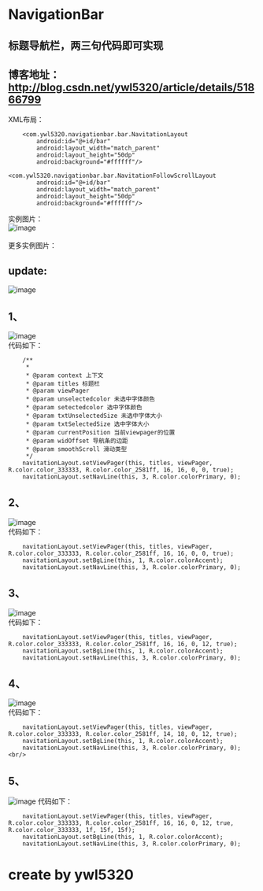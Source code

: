 # NavigationBar
## 标题导航栏，两三句代码即可实现
## 博客地址：http://blog.csdn.net/ywl5320/article/details/51866799
XML布局：<br/>

        <com.ywl5320.navigationbar.bar.NavitationLayout
            android:id="@+id/bar"
            android:layout_width="match_parent"
            android:layout_height="50dp"
            android:background="#ffffff"/>

	<com.ywl5320.navigationbar.bar.NavitationFollowScrollLayout
            android:id="@+id/bar"
            android:layout_width="match_parent"
            android:layout_height="50dp"
            android:background="#ffffff"/>

实例图片：<br/>
![image](https://github.com/wanliyang1990/NavigationBar/blob/master/imgs/tabs.gif)<br/>
<br/>
更多实例图片：<br/>
## update:
![image](https://github.com/wanliyang1990/NavigationBar/blob/master/imgs/nav5.gif)<br/>

## 1、
![image](https://github.com/wanliyang1990/NavigationBar/blob/master/imgs/nav1.gif)<br/>
代码如下：<br/>

        /**
         *
         * @param context 上下文
         * @param titles 标题栏
         * @param viewPager
         * @param unselectedcolor 未选中字体颜色
         * @param setectedcolor 选中字体颜色
         * @param txtUnselectedSize 未选中字体大小
         * @param txtSelectedSize 选中字体大小
         * @param currentPosition 当前viewpager的位置
         * @param widOffset 导航条的边距
         * @param smoothScroll 滑动类型
         */
        navitationLayout.setViewPager(this, titles, viewPager, R.color.color_333333, R.color.color_2581ff, 16, 16, 0, 0, true);
        navitationLayout.setNavLine(this, 3, R.color.colorPrimary, 0);
        
## 2、
![image](https://github.com/wanliyang1990/NavigationBar/blob/master/imgs/nav2.gif)<br/>
代码如下：<br/>

        navitationLayout.setViewPager(this, titles, viewPager, R.color.color_333333, R.color.color_2581ff, 16, 16, 0, 0, true);
        navitationLayout.setBgLine(this, 1, R.color.colorAccent);
        navitationLayout.setNavLine(this, 3, R.color.colorPrimary, 0);
        
## 3、
![image](https://github.com/wanliyang1990/NavigationBar/blob/master/imgs/nav3.gif)<br/>
代码如下：<br/>

        navitationLayout.setViewPager(this, titles, viewPager, R.color.color_333333, R.color.color_2581ff, 16, 16, 0, 12, true);
        navitationLayout.setBgLine(this, 1, R.color.colorAccent);
        navitationLayout.setNavLine(this, 3, R.color.colorPrimary, 0);
        
## 4、
![image](https://github.com/wanliyang1990/NavigationBar/blob/master/imgs/nav4.gif)<br/>
代码如下：<br/>

        navitationLayout.setViewPager(this, titles, viewPager, R.color.color_333333, R.color.color_2581ff, 14, 18, 0, 12, true);
        navitationLayout.setBgLine(this, 1, R.color.colorAccent);
        navitationLayout.setNavLine(this, 3, R.color.colorPrimary, 0);<br/>

## 5、
![image](https://github.com/wanliyang1990/NavigationBar/blob/master/imgs/img5.gif)
代码如下：<br/>

        navitationLayout.setViewPager(this, titles, viewPager, R.color.color_333333, R.color.color_2581ff, 16, 16, 0, 12, true, R.color.color_333333, 1f, 15f, 15f);
        navitationLayout.setBgLine(this, 1, R.color.colorAccent);
        navitationLayout.setNavLine(this, 3, R.color.colorPrimary, 0);


    
# create by ywl5320